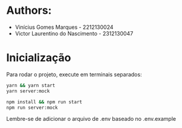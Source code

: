 # Authors:
- Vinícius Gomes Marques - 2212130024
- Victor Laurentino do Nascimento - 2312130047


# Inicialização

Para rodar o projeto, execute em terminais separados:

```bash
yarn && yarn start
yarn server:mock
```

```bash
npm install && npm run start
npm run server:mock
```

Lembre-se de adicionar o arquivo de .env baseado no .env.example
